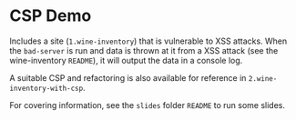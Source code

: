 # CSP Demo

Includes a site (`1.wine-inventory`) that is vulnerable to XSS attacks. When the `bad-server` is run and data is thrown at it from a XSS attack (see the wine-inventory `README`), it will output the data in a console log.

A suitable CSP and refactoring is also available for reference in `2.wine-inventory-with-csp`.

For covering information, see the `slides` folder `README` to run some slides.